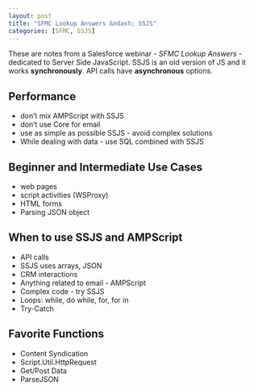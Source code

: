 ```yaml
---
layout: post
title: "SFMC Lookup Answers &ndash; SSJS"
categories: [SFMC, SSJS]
---
```

These are notes from a Salesforce webinar - *SFMC Lookup Answers* - dedicated to Server Side JavaScript. SSJS is an old version of JS and it works **synchronously**. API calls have **asynchronous** options.

## Performance
*   don’t mix AMPScript with SSJS
*   don’t use Core for email
*   use as simple as possible SSJS - avoid complex solutions
*   While dealing with data - use SQL combined with SSJS

## Beginner and Intermediate Use Cases
*   web pages
*   script activities (WSProxy)
*   HTML forms
*   Parsing JSON object

## When to use SSJS and AMPScript
*   API calls
*   SSJS uses arrays, JSON
*   CRM interactions
*   Anything related to email - AMPScript
*   Complex code - try SSJS
*   Loops: while, do while, for, for in
*   Try-Catch

## Favorite Functions
*   Content Syndication
*   Script.Util.HttpRequest
*   Get/Post Data
*   ParseJSON



